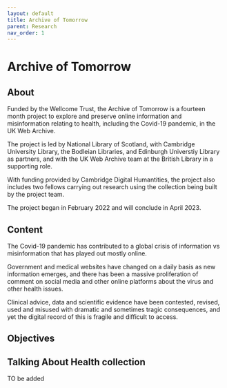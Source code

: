 ```yaml
---
layout: default
title: Archive of Tomorrow
parent: Research
nav_order: 1
---
```


# Archive of Tomorrow

## About 
Funded by the Wellcome Trust, the Archive of Tomorrow is a fourteen month project to explore and preserve online information and misinformation relating to health, including the Covid-19 pandemic, in the UK Web Archive. 

The project is led by National Library of Scotland, with Cambridge University Library, the Bodleian Libraries, and Edinburgh Universtiy Library as partners, and with the UK Web Archive team at the British Library in a supporting role. 

With funding provided by Cambridge Digital Humantities, the project also includes two fellows carrying out research using the collection being built by the project team. 

The project began in February 2022 and will conclude in April 2023. 


## Content 

The Covid-19 pandemic has contributed to a global crisis of information vs misinformation that has played out mostly online.

Government and medical websites have changed on a daily basis as new information emerges, and there has been a massive proliferation of comment on social media and other online platforms about the virus and other health issues.

Clinical advice, data and scientific evidence have been contested, revised, used and misused with dramatic and sometimes tragic consequences, and yet the digital record of this is fragile and difficult to access.

## Objectives






## Talking About Health collection
TO be added

